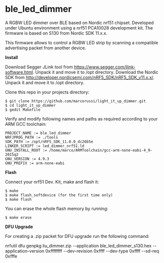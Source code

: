 # ble_led_dimmer
A RGBW LED dimmer over BLE based on Nordic nrf51 chipset. Developed under Ubuntu environment using a nrf51 PCA10028 development kit. The firmware is based on S130 from Nordic SDK 11.x.x.

This firmware allows to control a RGBW LED strip by scanning a compatible advertising packet from another device.


**Install**

Download Segger JLink tool from https://www.segger.com/jlink-software.html. Unpack it and move it to /opt directory.
Download the Nordic SDK from http://developer.nordicsemi.com/nRF5_SDK/nRF5_SDK_v11.x.x/. Unpack it and move it to /opt directory.

Clone this repo in your projects directory:

    $ git clone https://github.com/marcorussi/light_it_up_dimmer.git
    $ cd light_it_up_dimmer
    $ gedit Makefile

Verify and modify following names and paths as required according to your ARM GCC toolchain:

```
PROJECT_NAME := ble_led_dimmer
NRFJPROG_PATH := ./tools
SDK_PATH := /opt/nRF5_SDK_11.0.0_dc26b5e
LINKER_SCRIPT := led_dimmer_nrf51.ld
GNU_INSTALL_ROOT := /home/marco/ARMToolchain/gcc-arm-none-eabi-4_9-2015q2
GNU_VERSION := 4.9.3
GNU_PREFIX := arm-none-eabi
```

**Flash**

Connect your nrf51 Dev. Kit, make and flash it:
 
    $ make
    $ make flash_softdevice (for the first time only)
    $ make flash

You can erase the whole flash memory by running:

    $ make erase


**DFU Upgrade**

For creating a .zip packet for DFU upgrade run the following command:

nrfutil dfu genpkg liu_dimmer.zip --application ble_led_dimmer_s130.hex --application-version 0xffffffff --dev-revision 0xffff --dev-type 0xffff --sd-req 0xfffe

